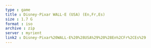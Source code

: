 ```yaml
---
type : game
title : Disney-Pixar WALL-E (USA) (En,Fr,Es)
size : 1.7 G
format : iso
archive : zip
server : myrient
link2 : Disney-Pixar%20WALL-E%20%28USA%29%20%28En%2CFr%2CEs%29
---
```

